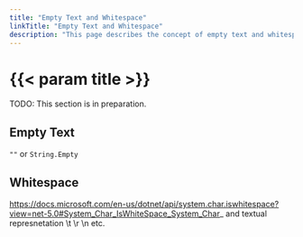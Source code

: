 ```yaml
---
title: "Empty Text and Whitespace"
linkTitle: "Empty Text and Whitespace"
description: "This page describes the concept of empty text and whitespace."
---
```


# {{< param title >}}

TODO: This section is in preparation.

## Empty Text

`""` or `String.Empty`

## Whitespace


https://docs.microsoft.com/en-us/dotnet/api/system.char.iswhitespace?view=net-5.0#System_Char_IsWhiteSpace_System_Char_ and textual represnetation \t \r \n etc.